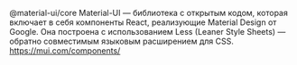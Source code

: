 @material-ui/core
Material-UI — библиотека с открытым кодом, которая включает в себя компоненты React, реализующие Material Design от Google. Она построена с использованием Less (Leaner Style Sheets) — обратно совместимым языковым расширением для CSS.  
https://mui.com/components/  
